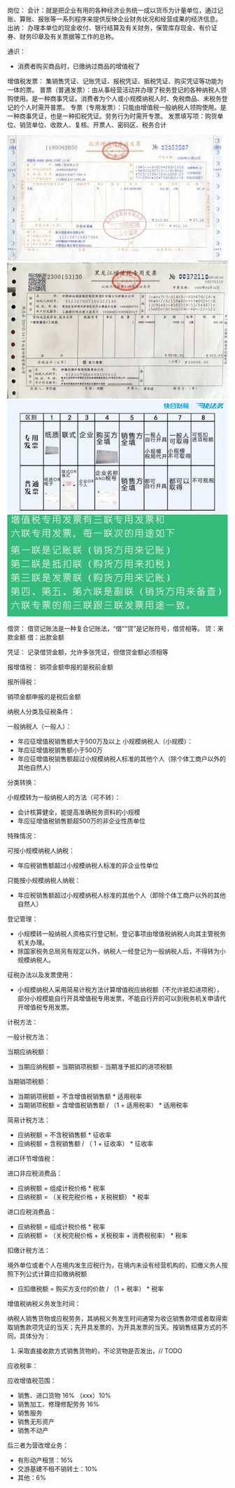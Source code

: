 岗位：
会计：就是把企业有用的各种经济业务统一成以货币为计量单位，通过记账、算账、报账等一系列程序来提供反映企业财务状况和经营成果的经济信息。
出纳： 办理本单位的现金收付、银行结算及有关财务，保管库存现金、有价证券、财务印章及有关票据等工作的总称。

通识：
* 消费者购买商品时，已缴纳过商品的增值税了

增值税发票：
集销售凭证、记账凭证、报税凭证、抵税凭证、购买凭证等功能为一体的票。
普票（普通发票）：由从事经营活动并办理了税务登记的各种纳税人领购使用。是一种商事凭证。消费者为个人或小规模纳税人时、免税商品、未税务登记的个人时需开普票。
专票（专用发票）：只能由增值税一般纳税人领购使用。是一种商事凭证，也是一种扣税凭证。劳务行为时需开专票。
发票填写项：购货单位、销货单位、收款人、复核、开票人、密码区、税务合计

![](./image/2022-05-17-09-29-49.png)
![](./image/2022-05-17-09-29-57.png)
![](./image/2022-05-17-09-30-05.png)
![](./image/2022-05-17-09-30-24.png)

借贷：
借贷记账法是一种复合记账法，“借”“贷”是记账符号，借贷相等。
贷：来款金额
借：出款金额

凭证：
记录借贷金额，允许多张凭证，但借贷金额必须相等

报增值税：
销项金额申报的是税前金额

报所得税：

销项金额申报的是税后金额

纳税人分类及征税条件：

一般纳税人（一般人）：
* 年应征增值税销售额大于500万及以上
小规模纳税人（小规模）：
* 年应征增值税销售额小于500万
* 年应征增值税销售额超过小规模纳税人标准的其他个人（除个体工商户以外的其他自然人）

分类转换：

小规模转为一般纳税人的方法（可不转）：
* 会计核算健全，能提高准确税务资料的小规模
* 年应征增值税销售额超500万的非企业性质单位

特殊情况：

可按小规模纳税人纳税：
* 年应税销售额超过小规模纳税人标准的非企业性单位

只能按小规模纳税人纳税：
* 年应税销售额超过小规模纳税人标准的其他个人（即除个体工商户以外的其他自然人）

登记管理：

* 小规模转一般纳税人资格实行登记制，登记事项由增值税纳税人向其主管税务机关办理。
* 除国家税务总局另有规定以外，纳税人一经登记为一般纳税人后，不得转为小规模纳税人。

征税办法以及发票使用：

* 小规模纳税人采用简易计税方法计算增值税应纳税额（不允许抵扣进项税），部分小规模能自行开具增值税专用发票，不能自行开的可以到税务机关申请代开增值税专用发票。

计税方法：

一般计税方法：

当期应纳税额：

* 当期应纳税额 = 当期销项税额 - 当期准予抵扣的进项税额

当期销项税额：

* 当期销项税额 = 不含增值税销售额 * 适用税率
* 当期销项税额 = 含增值税销售额 / （1 + 适用税率） * 适用税率

简易计税方法：

* 应纳税额 = 不含税销售额 * 征收率
* 应纳税额 = 含税销售额 / （ 1 + 征收率） * 征收率

进口环节增值税：

进口非应税消费品：

* 应纳税额 = 组成计税价格 * 税率
* 应纳税额 = （关税完税价格 + 关税税额） * 税率

进口应税消费品：

* 应纳税额 = 组成计税价格 * 税率
* 应纳税额 = （关税完税价格 + 关税税率 + 消费税税率） * 税率

扣缴计税方法：

境外单位或者个人在境内发生应税行为，在境内未设有经营机构的，扣缴义务人按照下列公式计算应扣缴纳税额

* 应扣缴税额 = 购买方支付的价款 / （1 + 税率） * 税率

增值税纳税义务发生时间：

纳税人销售货物或应税劳务，其纳税义务发生时间通常为收讫销售款项或者取得索取销售款项凭证的当天；先开具发票的，为开具发票的当天。按销售结算方式的不同，具体分为：

1. 采取直接收款方式销售货物的，不论货物是否发出，// TODO

应收税率：

应收增值税范围：
* 销售、进口货物 16% （xxx）10%
* 销售加工、修理修配劳务 16%
* 销售服务
* 销售无形资产
* 销售不动产

后三者为营改增业务：
* 有形动产租赁：16%
* 交游基建不租不销转土：10%
* 其他：6%
























